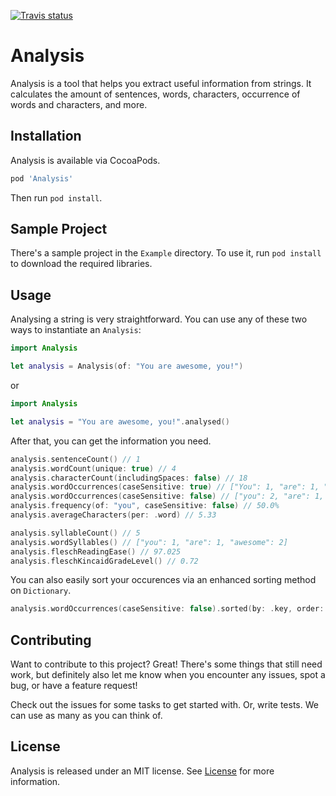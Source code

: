 [![Travis status](https://img.shields.io/travis/BasThomas/Analysis.svg)](https://travis-ci.org/BasThomas/Analysis)

# Analysis

Analysis is a tool that helps you extract useful information from strings. It calculates the amount of sentences, words, characters, occurrence of words and characters, and more.

## Installation

Analysis is available via CocoaPods.

```ruby
pod 'Analysis'
```

Then run `pod install`.

## Sample Project

There's a sample project in the `Example` directory. To use it, run `pod install` to download the required libraries.

## Usage

Analysing a string is very straightforward. You can use any of these two ways to instantiate an `Analysis`:

```swift
import Analysis

let analysis = Analysis(of: "You are awesome, you!")
``` 

or

```swift
import Analysis

let analysis = "You are awesome, you!".analysed()
```

After that, you can get the information you need.

```swift
analysis.sentenceCount() // 1
analysis.wordCount(unique: true) // 4
analysis.characterCount(includingSpaces: false) // 18
analysis.wordOccurrences(caseSensitive: true) // ["You": 1, "are": 1, "awesome", 1, "you": 1]
analysis.wordOccurrences(caseSensitive: false) // ["you": 2, "are": 1, "awesome", 1]
analysis.frequency(of: "you", caseSensitive: false) // 50.0%
analysis.averageCharacters(per: .word) // 5.33

analysis.syllableCount() // 5
analysis.wordSyllables() // ["you": 1, "are": 1, "awesome": 2]
analysis.fleschReadingEase() // 97.025
analysis.fleschKincaidGradeLevel() // 0.72
```

You can also easily sort your occurences via an enhanced sorting method on `Dictionary`.

```swift
analysis.wordOccurrences(caseSensitive: false).sorted(by: .key, order: .ascending) // [("are", 1), ("awesome", 1), ("you", 2)]
```

## Contributing

Want to contribute to this project? Great! There's some things that still need work, but definitely also let me know when you encounter any issues, spot a bug, or have a feature request!

Check out the issues for some tasks to get started with. Or, write tests. We can use as many as you can think of.

## License

Analysis is released under an MIT license. See [License](License) for more information.
